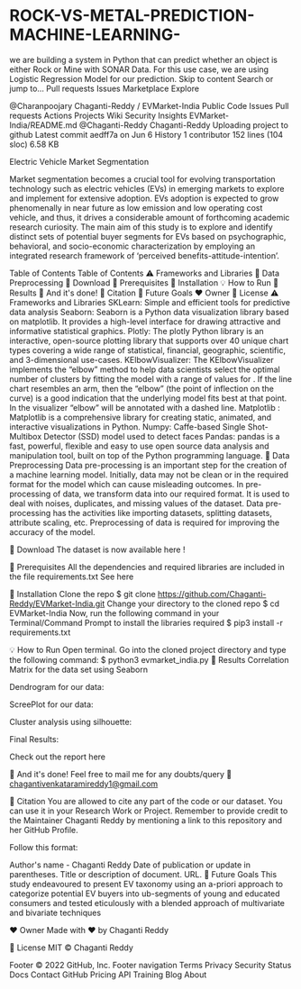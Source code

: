 # ROCK-VS-METAL-PREDICTION-MACHINE-LEARNING-
we are building a system in Python that can predict whether an object is either Rock or Mine with SONAR Data. For this use case, we are using Logistic Regression Model for our prediction. 
Skip to content
Search or jump to…
Pull requests
Issues
Marketplace
Explore
 
@Charanpoojary 
Chaganti-Reddy
/
EVMarket-India
Public
Code
Issues
Pull requests
Actions
Projects
Wiki
Security
Insights
EVMarket-India/README.md
@Chaganti-Reddy
Chaganti-Reddy Uploading project to github
Latest commit aedff7a on Jun 6
 History
 1 contributor
152 lines (104 sloc)  6.58 KB

Electric Vehicle Market Segmentation

Market segmentation becomes a crucial tool for evolving transportation technology such as electric vehicles (EVs) in emerging markets to explore and implement for extensive adoption. EVs adoption is expected to grow phenomenally in near future as low emission and low operating cost vehicle, and thus, it drives a considerable amount of forthcoming academic research curiosity. The main aim of this study is to explore and identify distinct sets of potential buyer segments for EVs based on psychographic, behavioral, and socio-economic characterization by employing an integrated research framework of ‘perceived benefits-attitude-intention’.
    
Table of Contents
Table of Contents
⚠️ Frameworks and Libraries
📖 Data Preprocessing
🔗 Download
🔑 Prerequisites
🚀  Installation
💡 How to Run
🔑 Results
👏 And it's done!
🙋 Citation
🔰 Future Goals
❤️ Owner
👀 License
⚠️ Frameworks and Libraries
SKLearn: Simple and efficient tools for predictive data analysis
Seaborn: Seaborn is a Python data visualization library based on matplotlib. It provides a high-level interface for drawing attractive and informative statistical graphics.
Plotly: The plotly Python library is an interactive, open-source plotting library that supports over 40 unique chart types covering a wide range of statistical, financial, geographic, scientific, and 3-dimensional use-cases.
KElbowVisualizer: The KElbowVisualizer implements the “elbow” method to help data scientists select the optimal number of clusters by fitting the model with a range of values for . If the line chart resembles an arm, then the “elbow” (the point of inflection on the curve) is a good indication that the underlying model fits best at that point. In the visualizer “elbow” will be annotated with a dashed line.
Matplotlib : Matplotlib is a comprehensive library for creating static, animated, and interactive visualizations in Python.
Numpy: Caffe-based Single Shot-Multibox Detector (SSD) model used to detect faces
Pandas: pandas is a fast, powerful, flexible and easy to use open source data analysis and manipulation tool, built on top of the Python programming language.
📖 Data Preprocessing
Data pre-processing is an important step for the creation of a machine learning model. Initially, data may not be clean or in the required format for the model which can cause misleading outcomes. In pre-processing of data, we transform data into our required format. It is used to deal with noises, duplicates, and missing values of the dataset. Data pre-processing has the activities like importing datasets, splitting datasets, attribute scaling, etc. Preprocessing of data is required for improving the accuracy of the model.

🔗 Download
The dataset is now available here !

🔑 Prerequisites
All the dependencies and required libraries are included in the file requirements.txt See here

🚀  Installation
Clone the repo
$ git clone https://github.com/Chaganti-Reddy/EVMarket-India.git
Change your directory to the cloned repo
$ cd EVMarket-India
Now, run the following command in your Terminal/Command Prompt to install the libraries required
$ pip3 install -r requirements.txt

💡 How to Run
Open terminal. Go into the cloned project directory and type the following command:
$ python3 evmarket_india.py
🔑 Results
Correlation Matrix for the data set using Seaborn



Dendrogram for our data:



ScreePlot for our data:



Cluster analysis using silhouette:



Final Results:



Check out the report here

👏 And it's done!
Feel free to mail me for any doubts/query 📧 chagantivenkataramireddy1@gmail.com

🙋 Citation
You are allowed to cite any part of the code or our dataset. You can use it in your Research Work or Project. Remember to provide credit to the Maintainer Chaganti Reddy by mentioning a link to this repository and her GitHub Profile.

Follow this format:

Author's name - Chaganti Reddy
Date of publication or update in parentheses.
Title or description of document.
URL.
🔰 Future Goals
This study endeavoured to present EV taxonomy using an a-priori approach to categorize potential EV buyers into ub-segments of young and educated consumers and tested eticulously with a blended approach of multivariate and bivariate techniques

❤️ Owner
Made with ❤️  by Chaganti Reddy

👀 License
MIT © Chaganti Reddy

Footer
© 2022 GitHub, Inc.
Footer navigation
Terms
Privacy
Security
Status
Docs
Contact GitHub
Pricing
API
Training
Blog
About
